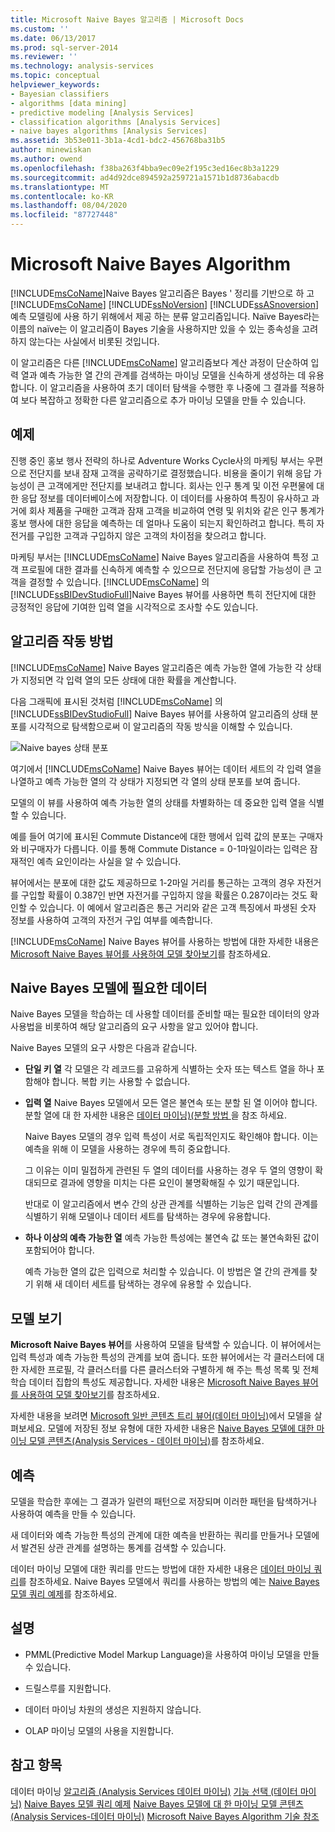 ```yaml
---
title: Microsoft Naive Bayes 알고리즘 | Microsoft Docs
ms.custom: ''
ms.date: 06/13/2017
ms.prod: sql-server-2014
ms.reviewer: ''
ms.technology: analysis-services
ms.topic: conceptual
helpviewer_keywords:
- Bayesian classifiers
- algorithms [data mining]
- predictive modeling [Analysis Services]
- classification algorithms [Analysis Services]
- naive bayes algorithms [Analysis Services]
ms.assetid: 3b53e011-3b1a-4cd1-bdc2-456768ba31b5
author: minewiskan
ms.author: owend
ms.openlocfilehash: f38ba263f4bba9ec09e2f195c3ed16ec8b3a1229
ms.sourcegitcommit: ad4d92dce894592a259721a1571b1d8736abacdb
ms.translationtype: MT
ms.contentlocale: ko-KR
ms.lasthandoff: 08/04/2020
ms.locfileid: "87727448"
---
```

# <a name="microsoft-naive-bayes-algorithm"></a>Microsoft Naive Bayes Algorithm
  [!INCLUDE[msCoName](../../includes/msconame-md.md)]Naive Bayes 알고리즘은 Bayes ' 정리를 기반으로 하 고 [!INCLUDE[msCoName](../../includes/msconame-md.md)] [!INCLUDE[ssNoVersion](../../includes/ssnoversion-md.md)] [!INCLUDE[ssASnoversion](../../includes/ssasnoversion-md.md)] 예측 모델링에 사용 하기 위해에서 제공 하는 분류 알고리즘입니다. Naïve Bayes라는 이름의 naïve는 이 알고리즘이 Bayes 기술을 사용하지만 있을 수 있는 종속성을 고려하지 않는다는 사실에서 비롯된 것입니다.

 이 알고리즘은 다른 [!INCLUDE[msCoName](../../includes/msconame-md.md)] 알고리즘보다 계산 과정이 단순하여 입력 열과 예측 가능한 열 간의 관계를 검색하는 마이닝 모델을 신속하게 생성하는 데 유용합니다. 이 알고리즘을 사용하여 초기 데이터 탐색을 수행한 후 나중에 그 결과를 적용하여 보다 복잡하고 정확한 다른 알고리즘으로 추가 마이닝 모델을 만들 수 있습니다.

## <a name="example"></a>예제
 진행 중인 홍보 행사 전략의 하나로 Adventure Works Cycle사의 마케팅 부서는 우편으로 전단지를 보내 잠재 고객을 공략하기로 결정했습니다. 비용을 줄이기 위해 응답 가능성이 큰 고객에게만 전단지를 보내려고 합니다. 회사는 인구 통계 및 이전 우편물에 대한 응답 정보를 데이터베이스에 저장합니다. 이 데이터를 사용하여 특징이 유사하고 과거에 회사 제품을 구매한 고객과 잠재 고객을 비교하여 연령 및 위치와 같은 인구 통계가 홍보 행사에 대한 응답을 예측하는 데 얼마나 도움이 되는지 확인하려고 합니다. 특히 자전거를 구입한 고객과 구입하지 않은 고객의 차이점을 찾으려고 합니다.

 마케팅 부서는 [!INCLUDE[msCoName](../../includes/msconame-md.md)] Naive Bayes 알고리즘을 사용하여 특정 고객 프로필에 대한 결과를 신속하게 예측할 수 있으므로 전단지에 응답할 가능성이 큰 고객을 결정할 수 있습니다. [!INCLUDE[msCoName](../../includes/msconame-md.md)] 의 [!INCLUDE[ssBIDevStudioFull](../../includes/ssbidevstudiofull-md.md)]Naive Bayes 뷰어를 사용하면 특히 전단지에 대한 긍정적인 응답에 기여한 입력 열을 시각적으로 조사할 수도 있습니다.

## <a name="how-the-algorithm-works"></a>알고리즘 작동 방법
 [!INCLUDE[msCoName](../../includes/msconame-md.md)] Naive Bayes 알고리즘은 예측 가능한 열에 가능한 각 상태가 지정되면 각 입력 열의 모든 상태에 대한 확률을 계산합니다.

 다음 그래픽에 표시된 것처럼 [!INCLUDE[msCoName](../../includes/msconame-md.md)] 의 [!INCLUDE[ssBIDevStudioFull](../../includes/ssbidevstudiofull-md.md)] Naive Bayes 뷰어를 사용하여 알고리즘의 상태 분포를 시각적으로 탐색함으로써 이 알고리즘의 작동 방식을 이해할 수 있습니다.

 ![Naive bayes 상태 분포](../media/naive-bayes.gif "Naive bayes 상태 분포")

 여기에서 [!INCLUDE[msCoName](../../includes/msconame-md.md)] Naive Bayes 뷰어는 데이터 세트의 각 입력 열을 나열하고 예측 가능한 열의 각 상태가 지정되면 각 열의 상태 분포를 보여 줍니다.

 모델의 이 뷰를 사용하여 예측 가능한 열의 상태를 차별화하는 데 중요한 입력 열을 식별할 수 있습니다.

 예를 들어 여기에 표시된 Commute Distance에 대한 행에서 입력 값의 분포는 구매자와 비구매자가 다릅니다. 이를 통해 Commute Distance = 0-1마일이라는 입력은 잠재적인 예측 요인이라는 사실을 알 수 있습니다.

 뷰어에서는 분포에 대한 값도 제공하므로 1-2마일 거리를 통근하는 고객의 경우 자전거를 구입할 확률이 0.387인 반면 자전거를 구입하지 않을 확률은 0.287이라는 것도 확인할 수 있습니다. 이 예에서 알고리즘은 통근 거리와 같은 고객 특징에서 파생된 숫자 정보를 사용하여 고객의 자전거 구입 여부를 예측합니다.

 [!INCLUDE[msCoName](../../includes/msconame-md.md)] Naive Bayes 뷰어를 사용하는 방법에 대한 자세한 내용은 [Microsoft Naive Bayes 뷰어를 사용하여 모델 찾아보기](browse-a-model-using-the-microsoft-naive-bayes-viewer.md)를 참조하세요.

## <a name="data-required-for-naive-bayes-models"></a>Naive Bayes 모델에 필요한 데이터
 Naive Bayes 모델을 학습하는 데 사용할 데이터를 준비할 때는 필요한 데이터의 양과 사용법을 비롯하여 해당 알고리즘의 요구 사항을 알고 있어야 합니다.

 Naive Bayes 모델의 요구 사항은 다음과 같습니다.

-   **단일 키 열** 각 모델은 각 레코드를 고유하게 식별하는 숫자 또는 텍스트 열을 하나 포함해야 합니다. 복합 키는 사용할 수 없습니다.

-   **입력 열** Naive Bayes 모델에서 모든 열은 불연속 또는 분할 된 열 이어야 합니다. 분할 열에 대 한 자세한 내용은 [데이터 마이닝&#41;&#40;분할 방법 ](discretization-methods-data-mining.md)을 참조 하세요.

     Naive Bayes 모델의 경우 입력 특성이 서로 독립적인지도 확인해야 합니다. 이는 예측을 위해 이 모델을 사용하는 경우에 특히 중요합니다.

     그 이유는 이미 밀접하게 관련된 두 열의 데이터를 사용하는 경우 두 열의 영향이 확대되므로 결과에 영향을 미치는 다른 요인이 불명확해질 수 있기 때문입니다.

     반대로 이 알고리즘에서 변수 간의 상관 관계를 식별하는 기능은 입력 간의 관계를 식별하기 위해 모델이나 데이터 세트를 탐색하는 경우에 유용합니다.

-   **하나 이상의 예측 가능한 열** 예측 가능한 특성에는 불연속 값 또는 불연속화된 값이 포함되어야 합니다.

     예측 가능한 열의 값은 입력으로 처리할 수 있습니다. 이 방법은 열 간의 관계를 찾기 위해 새 데이터 세트를 탐색하는 경우에 유용할 수 있습니다.

## <a name="viewing-the-model"></a>모델 보기
 **Microsoft Naive Bayes 뷰어**를 사용하여 모델을 탐색할 수 있습니다. 이 뷰어에서는 입력 특성과 예측 가능한 특성의 관계를 보여 줍니다. 또한 뷰어에서는 각 클러스터에 대한 자세한 프로필, 각 클러스터를 다른 클러스터와 구별하게 해 주는 특성 목록 및 전체 학습 데이터 집합의 특성도 제공합니다. 자세한 내용은 [Microsoft Naive Bayes 뷰어를 사용하여 모델 찾아보기](browse-a-model-using-the-microsoft-naive-bayes-viewer.md)를 참조하세요.

 자세한 내용을 보려면 [Microsoft 일반 콘텐츠 트리 뷰어&#40;데이터 마이닝&#41;](../microsoft-generic-content-tree-viewer-data-mining.md)에서 모델을 살펴보세요. 모델에 저장된 정보 유형에 대한 자세한 내용은 [Naive Bayes 모델에 대한 마이닝 모델 콘텐츠&#40;Analysis Services - 데이터 마이닝&#41;](mining-model-content-for-naive-bayes-models-analysis-services-data-mining.md)를 참조하세요.

## <a name="making-predictions"></a>예측
 모델을 학습한 후에는 그 결과가 일련의 패턴으로 저장되며 이러한 패턴을 탐색하거나 사용하여 예측을 만들 수 있습니다.

 새 데이터와 예측 가능한 특성의 관계에 대한 예측을 반환하는 쿼리를 만들거나 모델에서 발견된 상관 관계를 설명하는 통계를 검색할 수 있습니다.

 데이터 마이닝 모델에 대한 쿼리를 만드는 방법에 대한 자세한 내용은 [데이터 마이닝 쿼리](data-mining-queries.md)를 참조하세요. Naive Bayes 모델에서 쿼리를 사용하는 방법의 예는 [Naive Bayes 모델 쿼리 예제](naive-bayes-model-query-examples.md)를 참조하세요.

## <a name="remarks"></a>설명

-   PMML(Predictive Model Markup Language)을 사용하여 마이닝 모델을 만들 수 있습니다.

-   드릴스루를 지원합니다.

-   데이터 마이닝 차원의 생성은 지원하지 않습니다.

-   OLAP 마이닝 모델의 사용을 지원합니다.

## <a name="see-also"></a>참고 항목
 데이터 마이닝 [알고리즘 &#40;Analysis Services 데이터 마이닝&#41;](data-mining-algorithms-analysis-services-data-mining.md) [기능 선택 &#40;데이터 마이닝&#41;](feature-selection-data-mining.md) [Naive Bayes 모델 쿼리 예제](naive-bayes-model-query-examples.md) [Naive Bayes 모델에 대 한 마이닝 모델 콘텐츠 &#40;Analysis Services-데이터 마이닝&#41;](mining-model-content-for-naive-bayes-models-analysis-services-data-mining.md) [Microsoft Naive Bayes Algorithm 기술 참조](microsoft-naive-bayes-algorithm-technical-reference.md)



